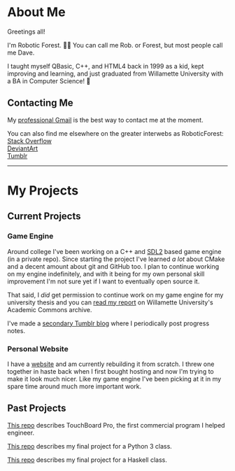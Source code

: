 # About Me

Greetings all!

I'm Robotic Forest. 🤖🌲 You can call me Rob. or Forest, but most people call me Dave.

I taught myself QBasic, C++, and HTML4 back in 1999 as a kid, kept improving and learning, and just graduated from Willamette University with a BA in Computer Science! 🥳

## Contacting Me

My [professional Gmail](mailto:david.c.vitez@gmail.com) is the best way to contact me at the moment.

You can also find me elsewhere on the greater interwebs as RoboticForest:  
[Stack Overflow](https://stackoverflow.com/users/9006830/roboticforest)  
[DeviantArt](https://www.deviantart.com/roboticforest)  
[Tumblr](https://www.tumblr.com/blog/roboticforest)

---

# My Projects

## Current Projects

### Game Engine

Around college I've been working on a C++ and [SDL2](http://libsdl.org/) based game engine (in a private repo). Since starting the project I've learned *a lot* about CMake and a decent amount about git and GitHub too. I plan to continue working on my engine indefinitely, and with it being for my own personal skill improvement I'm not sure yet if I want to eventually open source it.

That said, I *did* get permission to continue work on my game engine for my university thesis and you can [read my report](http://hdl.handle.net/10177/6916) on Willamette University's Academic Commons archive.

I've made a [secondary Tumblr blog](https://www.tumblr.com/blog/rfgameproject) where I periodically post progress notes.

### Personal Website

I have a [website](http://www.roboticforest.com) and am currently rebuilding it from scratch. I threw one together in haste back when I first bought hosting and now I'm trying to make it look much nicer. Like my game engine I've been picking at it in my spare time around much more important work.

## Past Projects

[This repo](https://github.com/roboticforest/touchboard-pro) describes TouchBoard Pro, the first commercial program I helped engineer.

[This repo](https://github.com/roboticforest/school-work-graveyard/tree/main/wu-python-final-project) describes my final project for a Python 3 class.

[This repo](https://github.com/roboticforest/school-work-graveyard/tree/main/wu-haskell-final-project) describes my final project for a Haskell class.

<!--
And, [here is all the rest](https://github.com/roboticforest/school-work-graveyard) of my college work, both from PCC and WU.
-->

<!---
roboticforest/roboticforest is a ✨ special ✨ repository because its `README.md` (this file) appears on your GitHub profile.
You can click the Preview link to take a look at your changes.
--->
